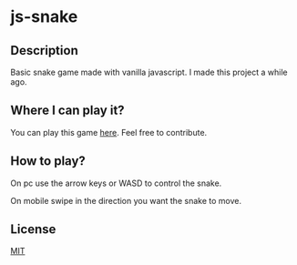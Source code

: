 # js-snake

## Description

Basic snake game made with vanilla javascript.
I made this project a while ago.

## Where I can play it?

You can play this game [here](https://nevermendel.github.io/js-snake/). Feel free to contribute.

## How to play?

On pc use the arrow keys or WASD to control the snake.

On mobile swipe in the direction you want the snake to move.

## License

[MIT](./LICENSE.md)
